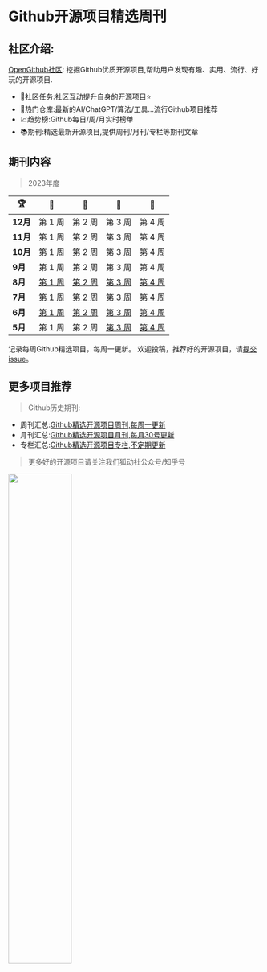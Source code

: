 # Github开源项目精选周刊

## 社区介绍:

[OpenGithub社区](http://open.itc.cn/): 挖掘Github优质开源项目,帮助用户发现有趣、实用、流行、好玩的开源项目.

- 🤝社区任务:社区互动提升自身的开源项目⭐
- 🌋热门仓库:最新的AI/ChatGPT/算法/工具...流行Github项目推荐
- 📈趋势榜:Github每日/周/月实时榜单
- 📚期刊:精选最新开源项目,提供周刊/月刊/专栏等期刊文章

## 期刊内容

> 2023年度

| 🏆      | 🥇                     | 🥈                     | 🥉                     | 🏅                          |
|---------|------------------------|------------------------|------------------------|-----------------------------|
| **12月** | 第 1 周                  | 第 2 周                  | 第 3 周                  | 第 4 周                       |
| **11月** | 第 1 周                  | 第 2 周                  | 第 3 周                  | 第 4 周                       |
| **10月** | 第 1 周                  | 第 2 周                  | 第 3 周                  | 第 4 周                       |
| **9月**  | 第 1 周                  | 第 2 周                  | 第 3 周                  | 第 4 周                       |
| **8月**  | [第 1 周](docs/2023/8月第一周.md) | [第 2 周](docs/2023/8月第二周.md) | [第 3 周](docs/2023/8月第三周.md) | [第 4 周](docs/2023/8月第四周.md) |
| **7月**  | [第 1 周](docs/2023/7月第一周.md) | [第 2 周](docs/2023/7月第二周.md) | [第 3 周](docs/2023/7月第三周.md) | [第 4 周](docs/2023/7月第四周.md) |
| **6月**  | [第 1 周](docs/2023/6月第一周.md) | [第 2 周](docs/2023/6月第二周.md) | [第 3 周](docs/2023/6月第三周.md) | [第 4 周](docs/2023/6月第四周.md) |
| **5月**  | 第 1 周                  | 第 2 周                  | [第 3 周](docs/2023/5月第三周.md) | [第 4 周](docs/2023/5月第四周.md) |

记录每周Github精选项目，每周一更新。
欢迎投稿，推荐好的开源项目，请[提交 issue](https://github.com/OpenGithubs/weekly/issues)。

## 更多项目推荐

> Github历史期刊:

- 周刊汇总:[Github精选开源项目周刊,每周一更新](https://github.com/OpenGithubs/weekly)
- 月刊汇总:[Github精选开源项目月刊,每月30号更新](https://github.com/OpenGithubs/monthly)
- 专栏汇总:[Github精选开源项目专栏,不定期更新](https://github.com/OpenGithubs/selectedColumn)

> 更多好的开源项目请关注我们狐动社公众号/知乎号

<image src="http://photocdn.tv.sohu.com/img/q_mini/20230525/pic_org_ed11340c-cba7-4072-942a-69a9ec0bc251.png" style="width:50%">



